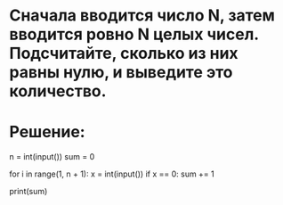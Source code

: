 # Сначала вводится число N, затем вводится ровно N целых чисел. Подсчитайте, сколько из них равны нулю, и выведите это количество.
# Решение:
n = int(input())
sum = 0

for i in range(1, n + 1):
    x = int(input())
    if x == 0:
        sum += 1
        
print(sum)

